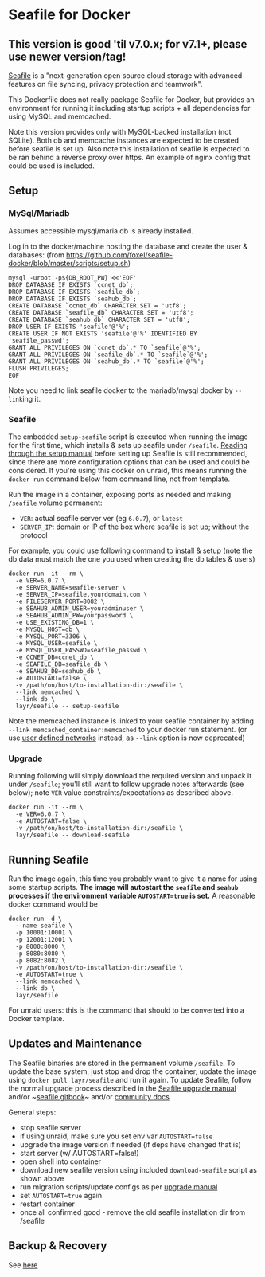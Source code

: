 # Seafile for Docker

## This version is good 'til v7.0.x; for v7.1+, please use newer version/tag!

[Seafile](http://www.seafile.com/) is a "next-generation open source cloud storage
with advanced features on file syncing, privacy protection and teamwork".

This Dockerfile does not really package Seafile for Docker, but provides an environment
for running it including startup scripts + all dependencies for using MySQL and
memcached.

Note this version provides only with MySQL-backed installation (not SQLite). Both db
and memcache instances are expected to be created before seafile is set up.
Also note this installation of seafile is expected to be ran behind a reverse proxy
over https. An example of nginx config that could be used is included.

## Setup

### MySql/Mariadb

Assumes accessible mysql/maria db is already installed.

Log in to the docker/machine hosting the database and create the user & databases:
(from https://github.com/foxel/seafile-docker/blob/master/scripts/setup.sh)

```
mysql -uroot -p${DB_ROOT_PW} <<'EOF'
DROP DATABASE IF EXISTS `ccnet_db`;
DROP DATABASE IF EXISTS `seafile_db`;
DROP DATABASE IF EXISTS `seahub_db`;
CREATE DATABASE `ccnet_db` CHARACTER SET = 'utf8';
CREATE DATABASE `seafile_db` CHARACTER SET = 'utf8';
CREATE DATABASE `seahub_db` CHARACTER SET = 'utf8';
DROP USER IF EXISTS 'seafile'@'%';
CREATE USER IF NOT EXISTS 'seafile'@'%' IDENTIFIED BY 'seafile_passwd';
GRANT ALL PRIVILEGES ON `ccnet_db`.* TO `seafile`@'%';
GRANT ALL PRIVILEGES ON `seafile_db`.* TO `seafile`@'%';
GRANT ALL PRIVILEGES ON `seahub_db`.* TO `seafile`@'%';
FLUSH PRIVILEGES;
EOF
```

Note you need to link seafile docker to the mariadb/mysql docker by `--link`ing it.

### Seafile

The embedded `setup-seafile` script is executed when running the image for the
first time, which installs & sets up seafile under `/seafile`.
[Reading through the setup manual](https://github.com/haiwen/seafile/wiki/Download-and-setup-seafile-server)
before setting up Seafile is still recommended, since there are more configuration
options that can be used and could be considered.
If you're using this docker on unraid, this means running the `docker run` command
below from command line, not from template.

Run the image in a container, exposing ports as needed and making `/seafile` volume permanent:

* `VER`: actual seafile server ver (eg `6.0.7`), or `latest`
* `SERVER_IP`: domain or IP of the box where seafile is set up; without the protocol

For example, you could use following command to install & setup (note the db data must
match the one you used when creating the db tables & users)

    docker run -it --rm \
      -e VER=6.0.7 \
      -e SERVER_NAME=seafile-server \
      -e SERVER_IP=seafile.yourdomain.com \
      -e FILESERVER_PORT=8082 \
      -e SEAHUB_ADMIN_USER=youradminuser \
      -e SEAHUB_ADMIN_PW=yourpassword \
      -e USE_EXISTING_DB=1 \
      -e MYSQL_HOST=db \
      -e MYSQL_PORT=3306 \
      -e MYSQL_USER=seafile \
      -e MYSQL_USER_PASSWD=seafile_passwd \
      -e CCNET_DB=ccnet_db \
      -e SEAFILE_DB=seafile_db \
      -e SEAHUB_DB=seahub_db \
      -e AUTOSTART=false \
      -v /path/on/host/to-installation-dir:/seafile \
      --link memcached \
      --link db \
      layr/seafile -- setup-seafile

Note the memcached instance is linked to your seafile container by adding
`--link memcached_container:memcached` to your docker run statement.
(or use [user defined networks](https://docs.docker.com/engine/userguide/networking/work-with-networks/#linking-containers-in-user-defined-networks)
instead, as `--link` option is now deprecated)

### Upgrade

Running following will simply download the required version and unpack it under
`/seafile`; you'll still want to follow upgrade notes afterwards (see below);
note `VER` value constraints/expectations as described above.

    docker run -it --rm \
      -e VER=6.0.7 \
      -e AUTOSTART=false \
      -v /path/on/host/to-installation-dir:/seafile \
      layr/seafile -- download-seafile

## Running Seafile

Run the image again, this time you probably want to give it a name for using some
startup scripts.
**The image will autostart the `seafile` and `seahub` processes if the environment
variable `AUTOSTART=true` is set.** A reasonable docker command would be

    docker run -d \
      --name seafile \
      -p 10001:10001 \
      -p 12001:12001 \
      -p 8000:8000 \
      -p 8080:8080 \
      -p 8082:8082 \
      -v /path/on/host/to-installation-dir:/seafile \
      -e AUTOSTART=true \
      --link memcached \
      --link db \
      layr/seafile

For unraid users: this is the command that should to be converted into a Docker template.

## Updates and Maintenance

The Seafile binaries are stored in the permanent volume `/seafile`. To update the
base system, just stop and drop the container, update the image using
`docker pull layr/seafile` and run it again. To update Seafile, follow the normal
upgrade process described in the [Seafile upgrade manual](https://download.seafile.com/published/seafile-manual/backup/upgrade/upgrade.md)
and/or ~[seafile gitbook](https://seafile.gitbook.io/seafile-server-manual/deploying-seafile-under-linux/upgrade-seafile-server)~
and/or [community docs](https://seafile.readthedocs.io/en/latest)

General steps:
- stop seafile server
- if using unraid, make sure you set env var `AUTOSTART=false`
- upgrade the image version if needed (if deps have changed that is)
- start server (w/ AUTOSTART=false!)
- open shell into container
- download new seafile version using included `download-seafile` script as shown above
- run migration scripts/update configs as per [upgrade manual](https://download.seafile.com/published/seafile-manual/upgrade/upgrade.md)
- set `AUTOSTART=true` again
- restart container
- once all confirmed good - remove the old seafile installation dir from /seafile

## Backup & Recovery

See [here](https://download.seafile.com/published/seafile-manual/docker/deploy%20seafile%20with%20docker.md)

